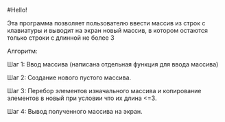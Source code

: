 #Hello!

Эта программа позволяет пользователю ввести массив из строк с клавиатуры
и выводит на экран новый массив, в котором остаются только строки с длинной не более 3

Алгоритм:

Шаг 1: Ввод массива (написана отдельная функция для ввода массива)

Шаг 2: Создание нового пустого массива. 

Шаг 3: Перебор элементов изначального массива и копирование элементов в новый при условии что их длина <=3.

Шаг 4: Вывод полученного массива на экран.

